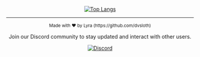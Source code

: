 <div align="center">

[![Top Langs](https://github-readme-stats.vercel.app/api/top-langs/?username=dvsloth&layout=compact&theme=dark)](https://github.com/dvsloth)

</div>

---

<div align="center">
  <sub>Made with ❤︎ by Lyra (https://github.com/dvsloth)</sub>
  
  Join our Discord community to stay updated and interact with other users.

[![Discord](https://img.shields.io/badge/Join%20Us%20on-Discord-7289DA.svg?logo=discord&logoColor=white)](https://discord.gg/TBkjPn6mHg)

</div>
